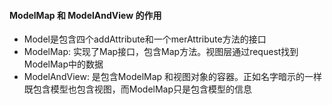 #### ModelMap 和 ModelAndView 的作用
- Model是包含四个addAttribute和一个merAttribute方法的接口
- ModelMap: 实现了Map接口，包含Map方法。视图层通过request找到ModelMap中的数据
- ModelAndView: 是包含ModelMap 和视图对象的容器。正如名字暗示的一样既包含模型也包含视图，而ModelMap只是包含模型的信息
